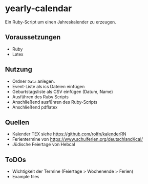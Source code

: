 # yearly-calendar
Ein Ruby-Script um einen Jahreskalender zu erzeugen.

## Voraussetzungen

- Ruby
- Latex


## Nutzung

- Ordner ```Data``` anlegen.
- Event-Liste als ics Dateien einfügen
- Geburtstagsliste als CSV einfügen (Datum, Name)
- Ausführen des Ruby Scripts
- Anschließend ausführen des Ruby-Scripts
- Anschließend pdflatex


## Quellen

- Kalender TEX siehe https://github.com/rolfn/kalenderRN
- Ferientermine von https://www.schulferien.org/deutschland/ical/
- Jüdische Feiertage von Hebcal

## ToDOs

- Wichtigkeit der Termine (Feiertage > Wochenende > Ferien)
- Example files

